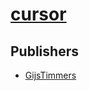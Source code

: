 # [cursor](https://pypi.org/project/cursor)



## Publishers
- [GijsTimmers](https://pypi.org/user/GijsTimmers)

